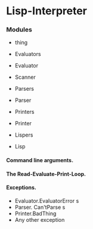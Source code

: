 # Lisp-Interpreter

### Modules
 - thing

 - Evaluators

 - Evaluator

 - Scanner

 - Parsers

 - Parser
 
 - Printers

 - Printer

 - Lispers
 
 - Lisp

#### Command line arguments. 
#### The Read-Evaluate-Print-Loop. 

#### Exceptions.                                                                            
           
 - Evaluator.EvaluatorError s
 - Parser. Can'tParse s
 - Printer.BadThing                                                     
 - Any other exception                                                                                         
